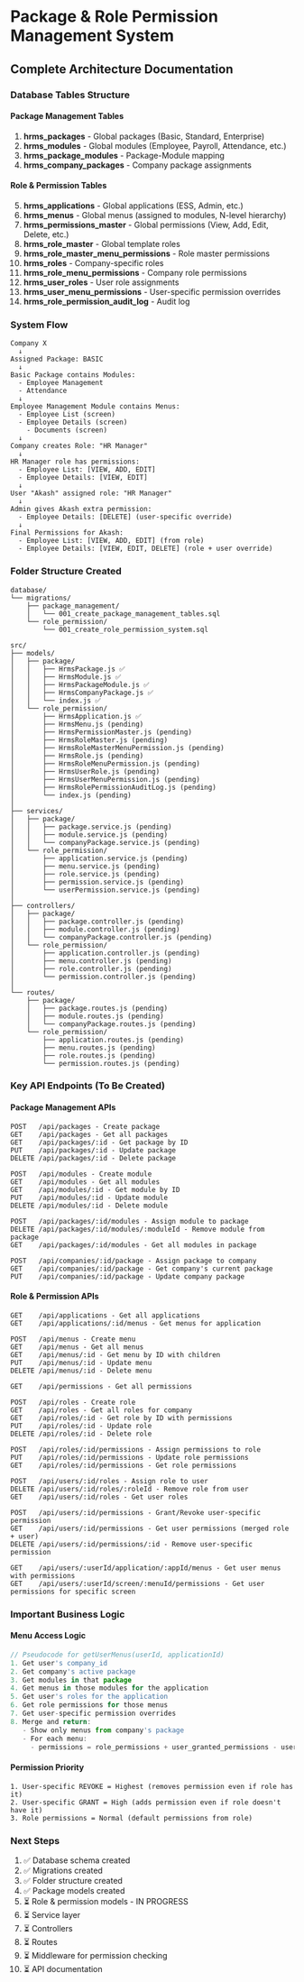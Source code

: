 # Package & Role Permission Management System

## Complete Architecture Documentation

### Database Tables Structure

#### Package Management Tables
1. **hrms_packages** - Global packages (Basic, Standard, Enterprise)
2. **hrms_modules** - Global modules (Employee, Payroll, Attendance, etc.)
3. **hrms_package_modules** - Package-Module mapping
4. **hrms_company_packages** - Company package assignments

#### Role & Permission Tables
5. **hrms_applications** - Global applications (ESS, Admin, etc.)
6. **hrms_menus** - Global menus (assigned to modules, N-level hierarchy)
7. **hrms_permissions_master** - Global permissions (View, Add, Edit, Delete, etc.)
8. **hrms_role_master** - Global template roles
9. **hrms_role_master_menu_permissions** - Role master permissions
10. **hrms_roles** - Company-specific roles
11. **hrms_role_menu_permissions** - Company role permissions
12. **hrms_user_roles** - User role assignments
13. **hrms_user_menu_permissions** - User-specific permission overrides
14. **hrms_role_permission_audit_log** - Audit log

### System Flow

```
Company X
  ↓
Assigned Package: BASIC
  ↓
Basic Package contains Modules:
  - Employee Management
  - Attendance
  ↓
Employee Management Module contains Menus:
  - Employee List (screen)
  - Employee Details (screen)
    - Documents (screen)
  ↓
Company creates Role: "HR Manager"
  ↓
HR Manager role has permissions:
  - Employee List: [VIEW, ADD, EDIT]
  - Employee Details: [VIEW, EDIT]
  ↓
User "Akash" assigned role: "HR Manager"
  ↓
Admin gives Akash extra permission:
  - Employee Details: [DELETE] (user-specific override)
  ↓
Final Permissions for Akash:
  - Employee List: [VIEW, ADD, EDIT] (from role)
  - Employee Details: [VIEW, EDIT, DELETE] (role + user override)
```

### Folder Structure Created

```
database/
└── migrations/
    ├── package_management/
    │   └── 001_create_package_management_tables.sql
    └── role_permission/
        └── 001_create_role_permission_system.sql

src/
├── models/
│   ├── package/
│   │   ├── HrmsPackage.js ✅
│   │   ├── HrmsModule.js ✅
│   │   ├── HrmsPackageModule.js ✅
│   │   ├── HrmsCompanyPackage.js ✅
│   │   └── index.js ✅
│   └── role_permission/
│       ├── HrmsApplication.js ✅
│       ├── HrmsMenu.js (pending)
│       ├── HrmsPermissionMaster.js (pending)
│       ├── HrmsRoleMaster.js (pending)
│       ├── HrmsRoleMasterMenuPermission.js (pending)
│       ├── HrmsRole.js (pending)
│       ├── HrmsRoleMenuPermission.js (pending)
│       ├── HrmsUserRole.js (pending)
│       ├── HrmsUserMenuPermission.js (pending)
│       ├── HrmsRolePermissionAuditLog.js (pending)
│       └── index.js (pending)
│
├── services/
│   ├── package/
│   │   ├── package.service.js (pending)
│   │   ├── module.service.js (pending)
│   │   └── companyPackage.service.js (pending)
│   └── role_permission/
│       ├── application.service.js (pending)
│       ├── menu.service.js (pending)
│       ├── role.service.js (pending)
│       ├── permission.service.js (pending)
│       └── userPermission.service.js (pending)
│
├── controllers/
│   ├── package/
│   │   ├── package.controller.js (pending)
│   │   ├── module.controller.js (pending)
│   │   └── companyPackage.controller.js (pending)
│   └── role_permission/
│       ├── application.controller.js (pending)
│       ├── menu.controller.js (pending)
│       ├── role.controller.js (pending)
│       └── permission.controller.js (pending)
│
└── routes/
    ├── package/
    │   ├── package.routes.js (pending)
    │   ├── module.routes.js (pending)
    │   └── companyPackage.routes.js (pending)
    └── role_permission/
        ├── application.routes.js (pending)
        ├── menu.routes.js (pending)
        ├── role.routes.js (pending)
        └── permission.routes.js (pending)
```

### Key API Endpoints (To Be Created)

#### Package Management APIs
```
POST   /api/packages - Create package
GET    /api/packages - Get all packages
GET    /api/packages/:id - Get package by ID
PUT    /api/packages/:id - Update package
DELETE /api/packages/:id - Delete package

POST   /api/modules - Create module
GET    /api/modules - Get all modules
GET    /api/modules/:id - Get module by ID
PUT    /api/modules/:id - Update module
DELETE /api/modules/:id - Delete module

POST   /api/packages/:id/modules - Assign module to package
DELETE /api/packages/:id/modules/:moduleId - Remove module from package
GET    /api/packages/:id/modules - Get all modules in package

POST   /api/companies/:id/package - Assign package to company
GET    /api/companies/:id/package - Get company's current package
PUT    /api/companies/:id/package - Update company package
```

#### Role & Permission APIs
```
GET    /api/applications - Get all applications
GET    /api/applications/:id/menus - Get menus for application

POST   /api/menus - Create menu
GET    /api/menus - Get all menus
GET    /api/menus/:id - Get menu by ID with children
PUT    /api/menus/:id - Update menu
DELETE /api/menus/:id - Delete menu

GET    /api/permissions - Get all permissions

POST   /api/roles - Create role
GET    /api/roles - Get all roles for company
GET    /api/roles/:id - Get role by ID with permissions
PUT    /api/roles/:id - Update role
DELETE /api/roles/:id - Delete role

POST   /api/roles/:id/permissions - Assign permissions to role
PUT    /api/roles/:id/permissions - Update role permissions
GET    /api/roles/:id/permissions - Get role permissions

POST   /api/users/:id/roles - Assign role to user
DELETE /api/users/:id/roles/:roleId - Remove role from user
GET    /api/users/:id/roles - Get user roles

POST   /api/users/:id/permissions - Grant/Revoke user-specific permission
GET    /api/users/:id/permissions - Get user permissions (merged role + user)
DELETE /api/users/:id/permissions/:id - Remove user-specific permission

GET    /api/users/:userId/application/:appId/menus - Get user menus with permissions
GET    /api/users/:userId/screen/:menuId/permissions - Get user permissions for specific screen
```

### Important Business Logic

#### Menu Access Logic
```javascript
// Pseudocode for getUserMenus(userId, applicationId)
1. Get user's company_id
2. Get company's active package
3. Get modules in that package
4. Get menus in those modules for the application
5. Get user's roles for the application
6. Get role permissions for those menus
7. Get user-specific permission overrides
8. Merge and return:
   - Show only menus from company's package
   - For each menu:
     - permissions = role_permissions + user_granted_permissions - user_revoked_permissions
```

#### Permission Priority
```
1. User-specific REVOKE = Highest (removes permission even if role has it)
2. User-specific GRANT = High (adds permission even if role doesn't have it)
3. Role permissions = Normal (default permissions from role)
```

### Next Steps
1. ✅ Database schema created
2. ✅ Migrations created
3. ✅ Folder structure created
4. ✅ Package models created
5. ⏳ Role & permission models - IN PROGRESS
6. ⏳ Service layer
7. ⏳ Controllers
8. ⏳ Routes
9. ⏳ Middleware for permission checking
10. ⏳ API documentation

